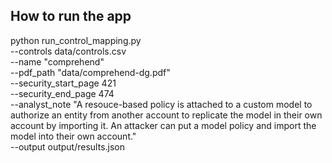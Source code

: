 
## How to run the app

python run_control_mapping.py \
  --controls data/controls.csv \
  --name "comprehend" \
  --pdf_path "data/comprehend-dg.pdf" \
  --security_start_page 421 \
  --security_end_page 474 \
  --analyst_note "A resouce-based policy is attached to a custom model to authorize an entity from another account to replicate the model in their own account by importing it. An attacker can put a model policy and import the model into their own account." \
  --output output/results.json